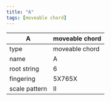 ```yaml
---
title: "A"
tags: [moveable chord]
---
```


|A|moveable chord|
|---|---|
|type|moveable chord|
|name|A|
|root string|6|
|fingering|5X765X|
|scale pattern|II|
